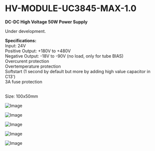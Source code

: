 # HV-MODULE-UC3845-MAX-1.0

<b>DC-DC High Voltage 50W Power Supply</b>

Under development.

<b>Specifications:</b><br>
Input: 24V<br>
Positive Output: +180V to +480V<br>
Negative Output: -18V to -90V (no load, only for tube BIAS)<br>
Overcurent protection<br>
Overtemperature protection<br>
Softstart (1 second by default but more by adding high value capacitor in C13')<br>
3A fuse protection<br>
<br>

Size: 100x50mm


![Image](https://github.com/user-attachments/assets/9b3c2ba3-e933-4e6f-82dc-542f33ca8f26)

![Image](https://github.com/user-attachments/assets/039775f5-10e9-491c-a3cd-ccde33586b50)

![Image](https://github.com/user-attachments/assets/a1e0d35e-9e8c-4b9f-b3cd-08e50aca7194)

![Image](https://github.com/user-attachments/assets/86edc76d-2289-48fc-96eb-e7e0142de874)

![Image](https://github.com/user-attachments/assets/cc3c30eb-af46-4796-9ae5-4d3169f8d9e9)


